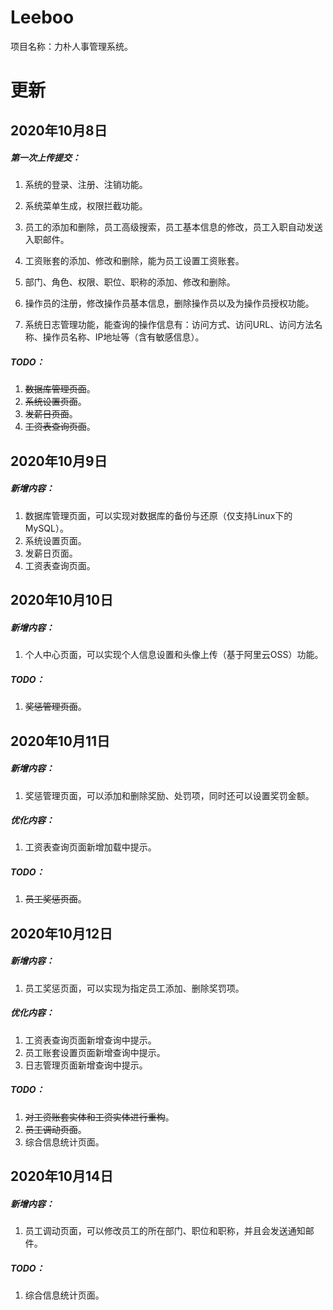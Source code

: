 # Leeboo
项目名称：力朴人事管理系统。

# 更新

## 2020年10月8日

##### 第一次上传提交：

1. 系统的登录、注册、注销功能。

2. 系统菜单生成，权限拦截功能。

3. 员工的添加和删除，员工高级搜索，员工基本信息的修改，员工入职自动发送入职邮件。

4. 工资账套的添加、修改和删除，能为员工设置工资账套。

5. 部门、角色、权限、职位、职称的添加、修改和删除。

6. 操作员的注册，修改操作员基本信息，删除操作员以及为操作员授权功能。

7. 系统日志管理功能，能查询的操作信息有：访问方式、访问URL、访问方法名称、操作员名称、IP地址等（含有敏感信息）。

##### TODO：

1. ~~数据库管理页面~~。
2. ~~系统设置页面~~。
3. ~~发薪日页面~~。
4. ~~工资表查询页面~~。

## 2020年10月9日

##### 新增内容：

1. 数据库管理页面，可以实现对数据库的备份与还原（仅支持Linux下的MySQL）。
2. 系统设置页面。
3. 发薪日页面。
4. 工资表查询页面。

## 2020年10月10日

##### 新增内容：

1. 个人中心页面，可以实现个人信息设置和头像上传（基于阿里云OSS）功能。

##### TODO：

1. ~~奖惩管理页面~~。

## 2020年10月11日

##### 新增内容：

1. 奖惩管理页面，可以添加和删除奖励、处罚项，同时还可以设置奖罚金额。

##### 优化内容：

1. 工资表查询页面新增加载中提示。

##### TODO：

1. ~~员工奖惩页面~~。

## 2020年10月12日

##### 新增内容：

1. 员工奖惩页面，可以实现为指定员工添加、删除奖罚项。

##### 优化内容：

1. 工资表查询页面新增查询中提示。
2. 员工账套设置页面新增查询中提示。
3. 日志管理页面新增查询中提示。

##### TODO：

1. ~~对工资账套实体和工资实体进行重构~~。
3. ~~员工调动页面~~。
3. 综合信息统计页面。

## 2020年10月14日

##### 新增内容：

1. 员工调动页面，可以修改员工的所在部门、职位和职称，并且会发送通知邮件。

##### TODO：

1. 综合信息统计页面。